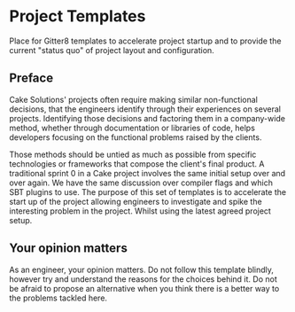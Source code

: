 # Project Templates
Place for Gitter8 templates to accelerate project startup and to provide the current "status quo" of project layout and configuration.
 
## Preface

 Cake Solutions' projects often require making similar non-functional decisions,
 that the engineers identify through their experiences on several projects.
 Identifying those decisions and factoring them in a company-wide method,
 whether through documentation or libraries of code, helps developers focusing on
 the functional problems raised by the clients.

 Those methods should be untied as much as possible from specific technologies
 or frameworks that compose the client's final product. A traditional sprint 0 in a Cake project involves the same initial setup over and over again.  We have the same discussion over compiler flags and which SBT plugins to use. The purpose of this set of templates is to accelerate the start up of the project allowing engineers to investigate and spike the interesting problem in the project.  Whilst using the latest agreed project setup.


 ## Your opinion matters

 As an engineer, your opinion matters. Do not follow this template blindly,
 however try and understand the reasons for the choices behind it. Do not be
 afraid to propose an alternative when you think there is a better way to the
 problems tackled here.
